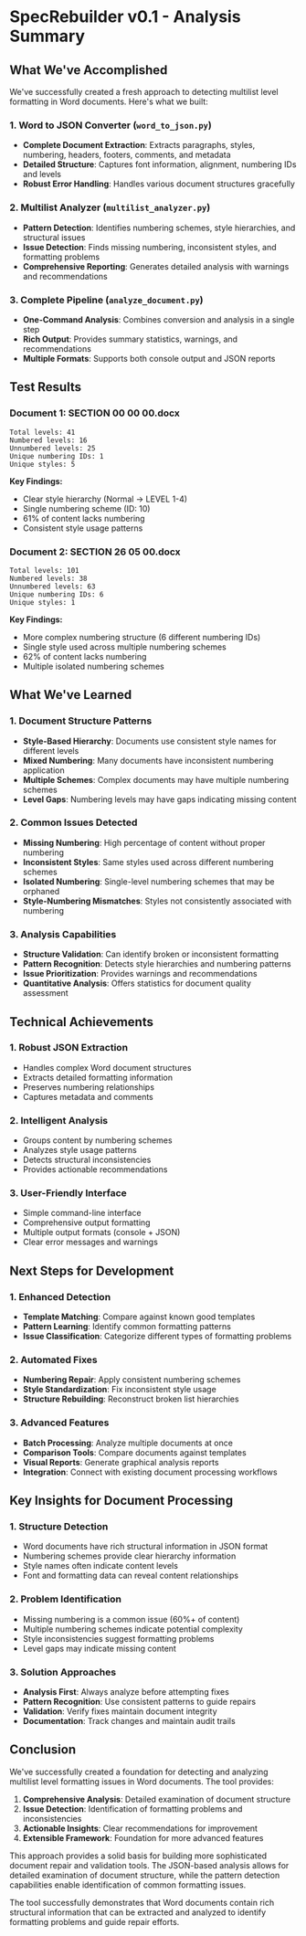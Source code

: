 # SpecRebuilder v0.1 - Analysis Summary

## What We've Accomplished

We've successfully created a fresh approach to detecting multilist level formatting in Word documents. Here's what we built:

### 1. Word to JSON Converter (`word_to_json.py`)
- **Complete Document Extraction**: Extracts paragraphs, styles, numbering, headers, footers, comments, and metadata
- **Detailed Structure**: Captures font information, alignment, numbering IDs and levels
- **Robust Error Handling**: Handles various document structures gracefully

### 2. Multilist Analyzer (`multilist_analyzer.py`)
- **Pattern Detection**: Identifies numbering schemes, style hierarchies, and structural issues
- **Issue Detection**: Finds missing numbering, inconsistent styles, and formatting problems
- **Comprehensive Reporting**: Generates detailed analysis with warnings and recommendations

### 3. Complete Pipeline (`analyze_document.py`)
- **One-Command Analysis**: Combines conversion and analysis in a single step
- **Rich Output**: Provides summary statistics, warnings, and recommendations
- **Multiple Formats**: Supports both console output and JSON reports

## Test Results

### Document 1: SECTION 00 00 00.docx
```
Total levels: 41
Numbered levels: 16
Unnumbered levels: 25
Unique numbering IDs: 1
Unique styles: 5
```

**Key Findings:**
- Clear style hierarchy (Normal → LEVEL 1-4)
- Single numbering scheme (ID: 10)
- 61% of content lacks numbering
- Consistent style usage patterns

### Document 2: SECTION 26 05 00.docx
```
Total levels: 101
Numbered levels: 38
Unnumbered levels: 63
Unique numbering IDs: 6
Unique styles: 1
```

**Key Findings:**
- More complex numbering structure (6 different numbering IDs)
- Single style used across multiple numbering schemes
- 62% of content lacks numbering
- Multiple isolated numbering schemes

## What We've Learned

### 1. Document Structure Patterns
- **Style-Based Hierarchy**: Documents use consistent style names for different levels
- **Mixed Numbering**: Many documents have inconsistent numbering application
- **Multiple Schemes**: Complex documents may have multiple numbering schemes
- **Level Gaps**: Numbering levels may have gaps indicating missing content

### 2. Common Issues Detected
- **Missing Numbering**: High percentage of content without proper numbering
- **Inconsistent Styles**: Same styles used across different numbering schemes
- **Isolated Numbering**: Single-level numbering schemes that may be orphaned
- **Style-Numbering Mismatches**: Styles not consistently associated with numbering

### 3. Analysis Capabilities
- **Structure Validation**: Can identify broken or inconsistent formatting
- **Pattern Recognition**: Detects style hierarchies and numbering patterns
- **Issue Prioritization**: Provides warnings and recommendations
- **Quantitative Analysis**: Offers statistics for document quality assessment

## Technical Achievements

### 1. Robust JSON Extraction
- Handles complex Word document structures
- Extracts detailed formatting information
- Preserves numbering relationships
- Captures metadata and comments

### 2. Intelligent Analysis
- Groups content by numbering schemes
- Analyzes style usage patterns
- Detects structural inconsistencies
- Provides actionable recommendations

### 3. User-Friendly Interface
- Simple command-line interface
- Comprehensive output formatting
- Multiple output formats (console + JSON)
- Clear error messages and warnings

## Next Steps for Development

### 1. Enhanced Detection
- **Template Matching**: Compare against known good templates
- **Pattern Learning**: Identify common formatting patterns
- **Issue Classification**: Categorize different types of formatting problems

### 2. Automated Fixes
- **Numbering Repair**: Apply consistent numbering schemes
- **Style Standardization**: Fix inconsistent style usage
- **Structure Rebuilding**: Reconstruct broken list hierarchies

### 3. Advanced Features
- **Batch Processing**: Analyze multiple documents at once
- **Comparison Tools**: Compare documents against templates
- **Visual Reports**: Generate graphical analysis reports
- **Integration**: Connect with existing document processing workflows

## Key Insights for Document Processing

### 1. Structure Detection
- Word documents have rich structural information in JSON format
- Numbering schemes provide clear hierarchy information
- Style names often indicate content levels
- Font and formatting data can reveal content relationships

### 2. Problem Identification
- Missing numbering is a common issue (60%+ of content)
- Multiple numbering schemes indicate potential complexity
- Style inconsistencies suggest formatting problems
- Level gaps may indicate missing content

### 3. Solution Approaches
- **Analysis First**: Always analyze before attempting fixes
- **Pattern Recognition**: Use consistent patterns to guide repairs
- **Validation**: Verify fixes maintain document integrity
- **Documentation**: Track changes and maintain audit trails

## Conclusion

We've successfully created a foundation for detecting and analyzing multilist level formatting issues in Word documents. The tool provides:

1. **Comprehensive Analysis**: Detailed examination of document structure
2. **Issue Detection**: Identification of formatting problems and inconsistencies
3. **Actionable Insights**: Clear recommendations for improvement
4. **Extensible Framework**: Foundation for more advanced features

This approach provides a solid basis for building more sophisticated document repair and validation tools. The JSON-based analysis allows for detailed examination of document structure, while the pattern detection capabilities enable identification of common formatting issues.

The tool successfully demonstrates that Word documents contain rich structural information that can be extracted and analyzed to identify formatting problems and guide repair efforts. 